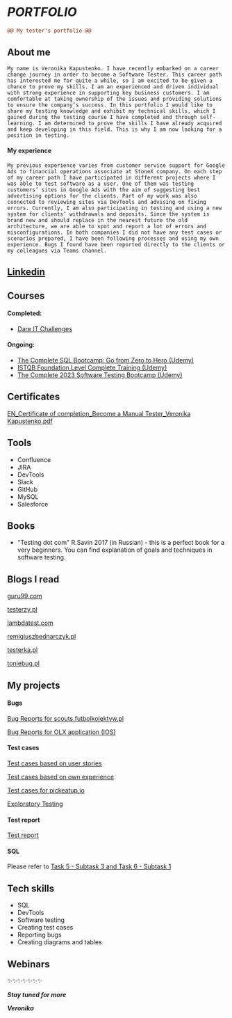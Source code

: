 # _PORTFOLIO_

```diff
@@ My tester's portfolio @@
```

## __About me__

`My name is Veronika Kapustenko. I have recently embarked on a career change journey in order to become a Software Tester. This career path has interested me for quite a while, so I am excited to be given a chance to prove my skills. I am an experienced and driven individual with strong experience in supporting key business customers. I am comfortable at taking ownership of the issues and providing solutions to ensure the company’s success. In this portfolio I would like to share my testing knowledge and exhibit my technical skills, which I gained during the testing course I have completed and through self-learning. I am determined to prove the skills I have already acquired and keep developing in this field. This is why I am now looking for a position in testing.`

#### My experience

`My previous experience varies from customer service support for Google Ads to financial operations associate at StoneX company. On each step of my career path I have participated in different projects where I was able to test software as a user. One of them was testing customers’ sites in Google Ads with the aim of suggesting best advertising options for the clients. Part of my work was also connected to reviewing sites via DevTools and advising on fixing errors. Currently, I am also participating in testing and using a new system for clients’ withdrawals and deposits. Since the system is brand new and should replace in the nearest future the old architecture, we are able to spot and report a lot of errors and misconfigurations. In both companies I did not have any test cases or scenarios prepared, I have been following processes and using my own experience. Bugs I found have been reported directly to the clients or my colleagues via Teams channel.`


## [Linkedin](https://www.linkedin.com/in/veronika-kapustenko/)


## __Courses__

#### Completed:

 * [Dare IT Challenges](https://app.dareit.io/c/zostan-testerem-manualnym-6)

#### Ongoing:

 * [The Complete SQL Bootcamp: Go from Zero to Hero (Udemy)](https://www.udemy.com/course/the-complete-sql-bootcamp/)
 * [ISTQB Foundation Level Complete Training (Udemy)](https://www.udemy.com/course/foundation-level-training/)
 * [The Complete 2023 Software Testing Bootcamp (Udemy)](https://www.udemy.com/course/testerbootcamp/)



## __Certificates__

[EN_Certificate of completion_Become a Manual Tester_Veronika Kapustenko.pdf](https://github.com/v-holyguacamole/PORTFOLIO/files/12267044/EN_Certificate.of.completion_Become.a.Manual.Tester_Veronika.Kapustenko.pdf)


## __Tools__
 * Confluence
 * JIRA
 * DevTools
 * Slack
 * GitHub
 * MySQL
 * Salesforce

## __Books__

 * "Testing dot com" R.Savin 2017 (in Russian) - this is a perfect book for a very beginners. You can find explanation of goals and techniques in software testing. 

## __Blogs I read__

[guru99.com](https://www.guru99.com)

[testerzy.pl](https://testerzy.pl)

[lambdatest.com](https://www.lambdatest.com/blog/)

[remigiuszbednarczyk.pl](https://remigiuszbednarczyk.pl)

[testerka.pl](https://testerka.pl)

[toniebug.pl](https://www.toniebug.pl)

## __My projects__

#### Bugs

[Bug Reports for scouts.futbolkolektyw.pl](https://docs.google.com/document/d/1q-zlhD4yBqLZ0iVBdM8LefR-EDxp0e6v_tfOopXcNco/edit?usp=sharing)

[Bug Reports for OLX application (IOS)](https://docs.google.com/spreadsheets/d/1PYDtFMjg6Ub8Mibwe3LkJrf1OvWj5nyiWUHCR6sXk9o/edit?usp=sharing)

#### Test cases

[Test cases based on user stories](https://docs.google.com/spreadsheets/d/1K0BpjyCrDlRwEy4Y3UMPpbTX0EXiDptrovSyTaW_amo/edit?usp=sharing)

[Test cases based on own experience](https://docs.google.com/spreadsheets/d/11zNw14mEkMCAy73wBg82ZuQhUKXIJeA6-okRKNxr5s4/edit?usp=sharing)

[Test cases for pickeatup.io](https://docs.google.com/spreadsheets/d/1nfgb-dNXUMAVb_Z7dTC8ZoZniSc979VS98zy6KcVJIY/edit?usp=sharing)

[Exploratory Testing](https://docs.google.com/document/d/14scGO3eyCbJ8J2SUxK07CrR_vBRqenzpYuRX0dfl-LE/edit?usp=sharing)

#### Test report

[Test report](https://docs.google.com/document/d/1xKGGz4qam8UaiAOt2jJDOC43Xs_uPaGR8c7IFgVhQv4/edit?usp=sharing)

#### SQL

Please refer to [Task 5 - Subtask 3 and Task 6 - Subtask 1](https://github.com/v-holyguacamole/challenge_portfolio_Veronika/blob/main/README.md#task-5)

## __Tech skills__

* SQL
* DevTools
* Software testing
* Creating test cases
* Reporting bugs
* Creating diagrams and tables

## __Webinars__



:sparkles::sparkles::sparkles::sparkles::sparkles::sparkles::sparkles:

**_Stay tuned for more_**

**_Veronika_**
